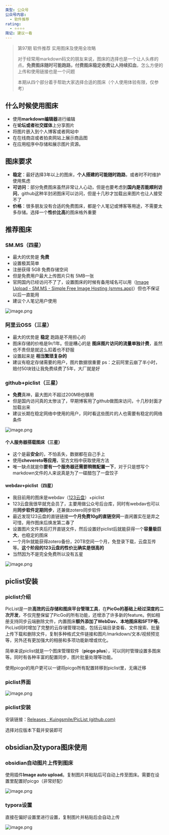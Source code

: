 ```yaml
---
类型: 公众号
公众号内容:
  - 软件推荐
rating:
  - ⭐⭐⭐⭐
简记: 建议一看
---
```

> 第97期 软件推荐 实用图床及使用全攻略
> 
> 对于经常用markdown码文的朋友来说，图床的选择也是一个让人头疼的点。**免费图床随时可能跑路，付费图床稳定收费让人持续扣血**，怎么方便的上传和使用链接也是一个问题
> 
> 本期从四个部分着手帮助大家选择合适的图床（个人使用体验有限，仅参考）

## 什么时候使用图床
- 使用**markdown编辑器**进行编辑
- 在**论坛或者社交媒体**上分享图片
- 将图片嵌入到个人博客或者网站中
- 在在线商店或者拍卖网站上展示商品图
- 在应用程序中存储和展示图片资源。
## 图床要求
- **稳定**：最好选择3年以上的图床，**个人搭建的可能随时跑路**，或者时不时维护使用焦虑
- **可访问**：部分免费图床虽然非常让人心动，但是也要考虑到**国内是否能顺利访问**，github这种半封闭图床可以访问，但是十几秒才加载出来图片也让人接受不了
- **价格**：很多朋友没有合适的免费图床，都是个人笔记或博客等用途，不需要太多存储。选择一个**性价比高**的图床格外重要
## 推荐图床

### SM.MS（四星）
- 最大的优势是 **免费**
- 设置极其简单
- 注册获得 5GB 免费存储空间
- 但是免费用户最大上传图片只有 5MB一张
- 官网国内已经访问不了了，设置图床的时候有备用域名可以用（[Image Upload - SM.MS - Simple Free Image Hosting (smms.app)](https://smms.app/)）但也不保证以后一直能用
- 建议个人笔记用户使用

![image.png](https://vip.123pan.cn/1813062489//7%20pic/202410182308220.png)

### 阿里云OSS（三星）
- 最大的优势是 **稳定** 跑路是不用担心的
- 图床存储的价格是9r/1年。但是糟心的是 **图床图片访问的流量单独计费**，虽然也不贵但是就这么扣着也不舒服
- 设置起来是 **相当繁琐复杂的**
- 建议有稳定存储需要的用户，图片数据很重要
ps：之前阿里云崩了半小时，赔付50块钱让我免费续费了5年，大厂就是好

### github+piclist（三星）
- **免费**真神，最大图片不超过200MB也够用
- 但是国内访问真的太惨淡了，早期博客用了github做图床访问，十几秒封面才加载出来
- 建议长期在稳定网络中使用的用户，同时看这些图片的人也需要有稳定的网络条件

![image.png](https://vip.123pan.cn/1813062489//7%20pic/202410182307709.png)


#### 个人服务器搭载图床（三星）
- 这个是最**安全**的，不怕丢失，数据都在自己手上
- 使用**chevereto等应用**，官方文档中获取使用方法
- 唯一缺点就是你**要有一个服务器还需要稍微配置一下**，对于只是想写个markdown文件的人来说真是为了一碟醋包了一盘饺子

#### webdav+piclist（四星）
- 我目前用的图床是webdav（[123云盘](https://www.123pan.com/)）+piclist
- 123云盘我很早就充会员了，主要用做公众号后台库，同时有webdav也可以用**同步软件定期同步**，还兼做zotero同步软件
- 最近发现123云盘的直链链接**一个月免费10g的直链空间**一直闲置实在是弃之可惜，用作图床后焕发第二春了
- 设置图片文件夹后打开直链文件，然后设置好piclist后就能获得一个**容量极巨大**，也稳定的图床
- 一个月9r就能获得zotero备份，20TB空间一个月，免登录下载，云盘互传等。**这个阶段的123云盘的性价比确实是很高的**
- 当然因为不是完全免费所以没有五星

![image.png](https://vip.123pan.cn/1813062489//7%20pic/202410182305219.png)

## piclist安装

### piclist介绍

PicList是一款**高效的云存储和图床平台管理工具**，在**PicGo的基础上经过深度的二次开发**，不仅完整保留了PicGo的所有功能，还增添了许多新的feature。例如相册支持同步云端删除文件，内置图床**额外添加了WebDav、本地图床和SFTP等**。PicList同时增加了完整的云存储管理功能，包括云端目录查看、文件搜索、批量上传下载和删除文件，复制多种格式文件链接和图片/markdown/文本/视频预览等，另外还有更加强大的相册和多项功能新增或优化。

简单来说piclist就是一个图床管理软件（**picgo plus**），可以同时管理设置多图床等。同时有各种丰富的配置同步，图片批量处理等功能。

使用picgo的用户更可以一键将picgo所有配置转移到piclist里，无痛迁移

### piclist界面
![image.png](https://vip.123pan.cn/1813062489//7%20pic/202410182313837.png)

### piclist安装

安装链接：[Releases · Kuingsmile/PicList (github.com)](https://github.com/Kuingsmile/PicList/releases)

选择对应版本下载并安装即可

## obsidian及typora图床使用

### obsidian自动图片上传到图床

使用插件**Image auto upload**。复制图片并粘贴后可自动上传至图床。需要在设置里配置好picgo（非常好配）

![image.png](https://vip.123pan.cn/1813062489//7%20pic/202410182315550.png)


### typora设置

直接在偏好设置里进行设置，复制图片并粘贴后会自动上传


![image.png](https://vip.123pan.cn/1813062489//7%20pic/202410182326996.png)
